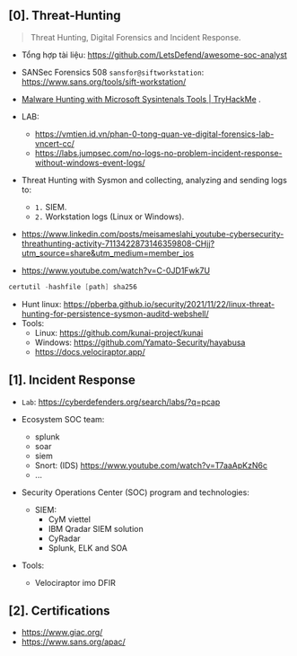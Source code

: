 ## [0]. Threat-Hunting

> Threat Hunting, Digital Forensics and Incident Response.

- Tổng hợp tài liệu: https://github.com/LetsDefend/awesome-soc-analyst
- SANSec Forensics 508 `sansfor@siftworkstation`: https://www.sans.org/tools/sift-workstation/
- [Malware Hunting with Microsoft Sysintenals Tools | TryHackMe](https://www.youtube.com/watch?v=owAOHsLyD3Y) .
- LAB:
  - https://vmtien.id.vn/phan-0-tong-quan-ve-digital-forensics-lab-vncert-cc/
  - https://labs.jumpsec.com/no-logs-no-problem-incident-response-without-windows-event-logs/
- Threat Hunting with Sysmon and collecting, analyzing and sending logs to:
  - `1.` SIEM.
  - `2.` Workstation logs (Linux or Windows).
- https://www.linkedin.com/posts/meisameslahi_youtube-cybersecurity-threathunting-activity-7113422873146359808-CHjj?utm_source=share&utm_medium=member_ios

- https://www.youtube.com/watch?v=C-0JD1Fwk7U

```ps1
certutil -hashfile [path] sha256
```

- Hunt linux: https://pberba.github.io/security/2021/11/22/linux-threat-hunting-for-persistence-sysmon-auditd-webshell/
- Tools:
  - Linux: https://github.com/kunai-project/kunai
  - Windows: https://github.com/Yamato-Security/hayabusa
  - https://docs.velociraptor.app/

## [1]. Incident Response

- `Lab`: https://cyberdefenders.org/search/labs/?q=pcap
- Ecosystem SOC team:
  - splunk
  - soar
  - siem
  - Snort: (IDS) https://www.youtube.com/watch?v=T7aaApKzN6c
  - ...
- Security Operations Center (SOC) program and technologies:

  - SIEM:
    - CyM viettel
    - IBM Qradar SIEM solution
    - CyRadar
    - Splunk, ELK and SOA

- Tools:
  - Velociraptor imo DFIR

## [2]. Certifications

- https://www.giac.org/
- https://www.sans.org/apac/
